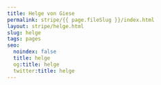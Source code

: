 ```yaml
---
title: Helge von Giese
permalink: stripe/{{ page.fileSlug }}/index.html
layout: stripe/helge.html
slug: helge
tags: pages
seo:
  noindex: false
  title: helge
  og:title: helge
  twitter:title: helge
---
```



